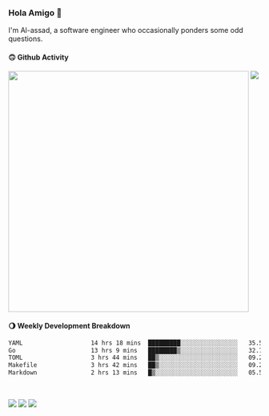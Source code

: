 ### Hola Amigo 🤣   

I'm Al-assad, a software engineer who occasionally ponders some odd questions.  
 
#### 🙃 Github Activity 
<div>
  <img src="https://github-readme-stats.vercel.app/api?username=al-assad&show_icons=true" align="top" style="display: inline-block;" width="480"/>
  <img src="https://github-readme-stats.vercel.app/api/top-langs/?username=al-assad&hide=css,html&langs_count=8&layout=compact" align="top" style="display: inline-block;"/>
</div>

#### 🌖 Weekly Development Breakdown
<!--START_SECTION:waka-->

```txt
YAML                   14 hrs 18 mins  █████████░░░░░░░░░░░░░░░░   35.57 %
Go                     13 hrs 9 mins   ████████▒░░░░░░░░░░░░░░░░   32.71 %
TOML                   3 hrs 44 mins   ██▒░░░░░░░░░░░░░░░░░░░░░░   09.29 %
Makefile               3 hrs 42 mins   ██▒░░░░░░░░░░░░░░░░░░░░░░   09.21 %
Markdown               2 hrs 13 mins   █▒░░░░░░░░░░░░░░░░░░░░░░░   05.51 %
```

<!--END_SECTION:waka-->

<br>

<a href="https://twitter.com/Alassad_dev"><img src="https://img.shields.io/badge/Twitter-@Alassad__dev-blue?style=flat&logo=twitter" /></a>
<a href="https://t.me/alassad_dev"><img src="https://img.shields.io/badge/Telegram-@alassad__dev-orange?style=flat&logo=telegram" /></a>
<a href="https://al-assad.github.io"><img src="https://img.shields.io/badge/Blogs-Linying_Assad's_Blog-yellow?style=flat&logo=github" /></a>

